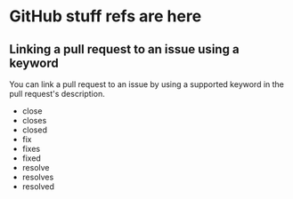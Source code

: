 # GitHub stuff refs are here

## Linking a pull request to an issue using a keyword
You can link a pull request to an issue by using a supported keyword in the pull request's description.

- close
- closes
- closed
- fix
- fixes
- fixed
- resolve
- resolves
- resolved
